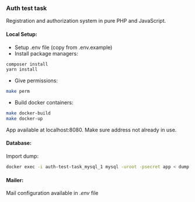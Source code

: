 ### Auth test task
Registration and authorization system in pure PHP and JavaScript.
#### Local Setup:
- Setup .env file (copy from .env.example)
- Install package managers:
```bash
composer install
yarn install
```
- Give permissions:
```bash
make perm
```
- Build docker containers:
```bash
make docker-build
make docker-up
```
App available at localhost:8080. Make sure address not already in use.
#### Database:
Import dump:
```bash
docker exec -i auth-test-task_mysql_1 mysql -uroot -psecret app < dump.sql
```
#### Mailer:
Mail configuration available in *.env* file
